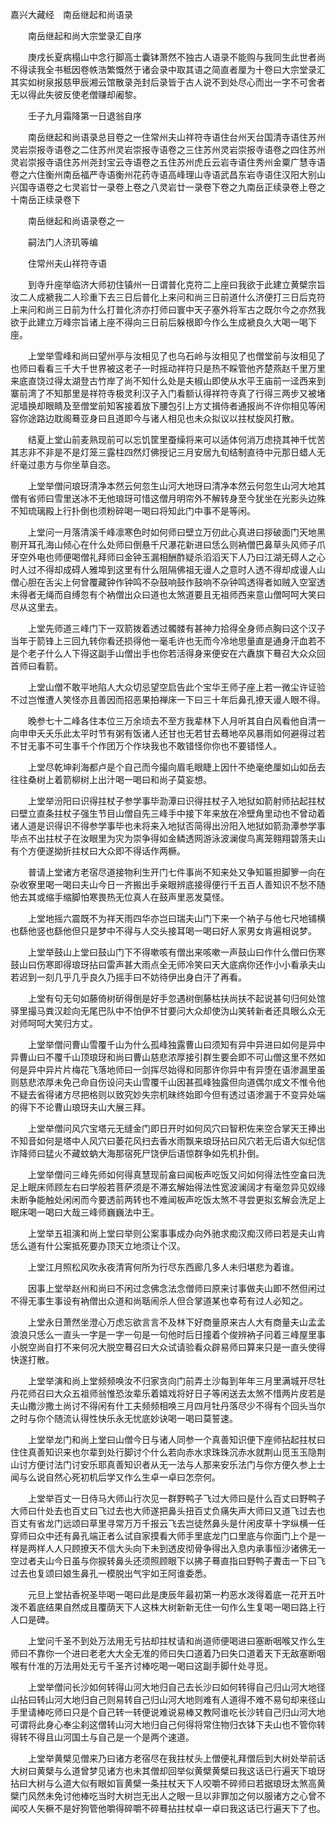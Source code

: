 <!-- { "loadSidebar": true } -->
嘉兴大藏经　南岳继起和尚语录


　　南岳继起和尚大宗堂录汇自序

　　庚戌长夏病榻山中念行脚高士囊钵萧然不独古人语录不能购与我同生此世者尚不得读我全书秪因卷帙浩繁慨然于诸会录中取其语之简直者厘为十卷曰大宗堂录汇其实如树泉报慈甲辰湘云馆散录尧封后录皆于古人说不到处尽心而出一字不可舍者无以得此失彼反使老僧赚却阇黎。

　　壬子九月霜降第一日退翁自序

　　南岳继起和尚语录总目卷之一住常州夫山祥符寺语住台州天台国清寺语住苏州灵岩崇报寺语卷之二住苏州灵岩崇报寺语卷之三住苏州灵岩崇报寺语卷之四住苏州灵岩崇报寺语住苏州尧封宝云寺语卷之五住苏州虎丘云岩寺语住秀州金粟广慧寺语卷之六住衡州南岳福严寺语衡州花药寺语高峰理山寺语武昌东岩寺语住汉阳大别山兴国寺语卷之七灵岩廿一录卷上卷之八灵岩廿一录卷下卷之九南岳正续录卷上卷之十南岳正续录卷下

　　南岳继起和尚语录卷之一

　　嗣法门人济玑等编

　　住常州夫山祥符寺语

　　到寺升座举临济大师初住镇州一日谓普化克符二上座曰我欲于此建立黄檗宗旨汝二人成褫我二人珍重下去三日后普化上来问和尚三日前道什么济便打三日后克符上来问和尚三日前为什么打普化济亦打师曰寰中天子塞外将军古之既尔今之亦然我欲于此建立万峰宗旨诸上座不得向三日前后躲根即今作么生成褫良久大喝一喝下座。

　　上堂举雪峰和尚曰望州亭与汝相见了也乌石岭与汝相见了也僧堂前与汝相见了也师曰看看三千大千世界被这老子一时摇动祥符只是热不睬管他齐楚燕赵千里万里来底直饶过得太湖登古竹岸了尚不知什么处是夫椒山即使从水平王庙前一迳西来到寨前湾了不知那里是祥符寺极灵利汉子入门看额认得祥符寺真了行得三两步又被堵泥墙换却眼睛及至僧堂前知客接着放下腰包引上方丈揖侍者通报尚不许你相见等闲容你途路边耽阁蓦亚身曰且道即今与诸人相见也未众拟议以拄杖旋风打散。

　　结夏上堂山前麦熟现前可以忘饥筐里蚕缲将来可以适体何消万虑挠其神千忧苦其志非不非是不是灯笼三露柱四然灯佛授记三月安居九旬结制直待中元那日蜡人无纤毫过患方与你坐草自恣。

　　上堂举僧问琅玡清净本然云何忽生山河大地玡曰清净本然云何忽生山河大地其僧有省师曰雪里送冰不无他琅玡可惜这僧月明帘外不解转身至今犹坐在光影头边殊不知琉璃殿上行扑倒也须粉碎喝一喝曰将知此门中事不是等闲。

　　上堂问一月落清溪千峰凛寒色时如何师曰壁立万仞此心真进曰拶破面门天地黑剔开耳孔海山倾心在什么处师曰倒悬千尺瀑花新进曰恁么则衲僧巴鼻草头风师子爪牙空外电也师便喝僧礼拜师曰金钟玉漏相酬酢疑杀滔滔天下人乃曰江湖无碍人之心时人过不得却成碍人雅埠到这里有什么阻隔佛祖无谩人之意时人透不得却成谩人山僧心胆在舌尖上何曾覆藏钟作钟鸣不杂鼓响鼓作鼓响不杂钟鸣透得者如贼入空室透未得者无绳而自缚忽有个衲僧出众曰道也太煞道要且无祖师西来意山僧呵呵大笑曰尽从这里去。

　　上堂先师道三峰门下一双箭拨着透过髑髅有甚神力拾得全身师点胸曰这个汉子当年于箭锋上三回九转你看还损得他一毫毛许也无而今冷地思量直是通身汗血若不是个老子什么人下得这副手山僧出手也你若活得身来便安在六纛旗下蓦召大众众回首师曰看箭。

　　上堂山僧不敢平地陷人大众切忌望空启告此个宝华王师子座上若一微尘许证验不过岂惟遭人笑怪亦且善因而招恶果拍禅床一下曰三十年后鼻孔撩天谩人眼不得。

　　晚参七十二峰各住本位三万余顷去不至方我辈林下人月听其自白风看他自清一向申申夭夭乐此太平时节有粥有饭诸人还甘也无若甘去蓦地卒风暴雨如何避得过若不甘无事不可生事千个作团万个作块我也不敢错怪你你也不要错怪人。

　　上堂尽乾坤刹海都卢是个自己而今撮向眉毛眼睫上因什不绝毫绝厘如山如岳去往往桑树上着箭柳树上出汁喝一喝曰和尚子莫妄想。

　　上堂举汾阳曰识得拄杖子参学事毕泐潭曰识得拄杖子入地狱如箭射师拈起拄杖曰壁立直条拄杖子强生节目山僧自先三峰手中接下年来放在冷壁角里动也不曾动着诸人道是识得识不得参学事毕也未将来入地狱否简得出汾阳入地狱如箭泐潭参学事毕点不出拄杖子在汝眼里为灾为崇争得如金鳞透网游泳波澜俊鸟离笼翱翔碧落夫山有个方便遂拗折拄杖曰大众即不得话作两橛。

　　普请上堂诸方老宿尽道接物利生开门七件事尚不知来处又争知匾担脚箩一向在杂收寮里喝一喝曰夫山今日一齐搬出手亲眼辨底接得便行千五百人善知识不愁不随他去其或缩手缩脚怕寒畏热无位真人在鼓声里恶发莫怪。

　　上堂地摇六震既不为祥天雨四华亦岂曰瑞夫山门下来一个衲子与他七尺地铺横也繇他竖也繇他但只是梦中不得与人交头接耳喝一喝曰好人家男女肯遍相说梦。

　　上堂举鼓山上堂曰鼓山门下不得嗽咳有僧出来咳嗽一声鼓山曰作什么僧曰伤寒鼓山曰伤寒即得琅玡拈曰雷声甚大雨点全无师冷笑曰天大底病你还作小小看承夫山若迟到一刻几乎几乎良久乃摇手曰不妨待伊出身白汗了再看。

　　上堂有句无句如藤倚树斫得倒是好手忽遇树倒藤枯扶尚扶不起说甚句归何处馆驿里撮马粪汉趁向无尾巴队中不怕伊不甘要问大众却使沩山笑转新者还具眼么众无对师呵呵大笑归方丈。

　　上堂举僧问曹山雪覆千山为什么孤峰独露曹山曰须知有异中异进曰如何是异中异曹山曰不覆千山顶琅玡和尚曰曹山慈悲浓厚接引群生要会即不可山僧这里不然如何是异中异片片梅花飞落地师曰一剑挥尽始得和同那许你异中有异堕在语渗漏里虽则慈悲浓厚未免己命自伤设问夫山雪覆千山因甚孤峰独露但向道偶尔成文不惟令他不疑去省得诸方尽把格则以致究妙失宗机昧终始即今但有透过语渗漏于不变异处端的得下不论曹山琅玡夫山大展三拜。

　　上堂举僧问风穴宝塔元无缝金门即日开时如何风穴曰智积佐来空合掌天王捧出不知音如何是塔中人风穴曰萎花风扫去香水雨飘来琅玡拈曰风穴若无后语大似纪信诈降师曰猛火不藏蚊蚋大海那宿死尸饶伊后语惊群争如先机扑倒。

　　上堂举僧问三峰先师如何得真慧现前畣曰闻板声吃饭又问如何得法性空畣曰洗足上眠床师顾左右曰学般若菩萨须是不滞玄解始得法性宽波澜阔才有毫忽异见奴缘未断争能触处闲闲而今要透前两转也不难闻板声吃饭太煞不寻尝更拟玄解会洗足上眠床喝一喝曰大哉三峰师巍巍法中王。

　　上堂举五祖演和尚上堂曰举则公案事事成办向外驰求痴汉痴汉师曰若是夫山肯恁么道有什公案抵死要办顶天立地须让个汉。

　　上堂江月照松风吹永夜清宵何所为行尽东西廊几多人未归堪悲为着谁。

　　因事上堂举赵州和尚曰不闲过念佛念法念僧师曰原来讨事做夫山即不然但闲过不得无事生事设有衲僧出众道和尚聒闹杀人但合掌道某也幸苟有过人必知之。

　　上堂永日萧然坐澄心万虑忘欲言言不及林下好商量原来古人大有商量夫山孟孟浪浪只恁么一直头一字是一字一句是一句他时后日撞着个俊辨衲子问着三峰屋里事小脱空尚自打不来何况大脱空蓦召曰大众试请验看众辟易师曰算来只是一直头使得快遂打散。

　　上堂举演和尚上堂频频唤汝不归家贪向门前弄土沙每到年年三月里满城开尽牡丹花师召曰大众五祖师翁惟恐汝辈乐着嬉戏将好日子等闲送去太煞不惜两片皮若是夫山撒沙撒土尚讨不得闲有什工夫频频相唤三月四月牡丹落尽少不得有个回头当尔之时与你个随流认得性快乐永无忧底妙诀喝一喝曰莫誓速。

　　上堂举龙门和尚上堂曰山僧今日与诸人同参一个真善知识便下座师拈起拄杖曰住住真善知识来也尔辈到处行脚讨个什么若向赤水求珠珠沉赤水就荆山觅玉玉隐荆山讨方便讨法门讨安乐耶真善知识者从无一法与人那来安乐法门与你方便久参上士闻与么说自然心死初机后学又作么生卓一卓曰怎奈何。

　　上堂举百丈一日侍马大师山行次见一群野鸭子飞过大师曰是什么百丈曰野鸭子大师曰什处去也百丈曰飞过去也大师遂把鼻头扭百丈负痛失声大师曰又道飞过去也百丈有省龙门远颂曰草里寻常万万千报云飞去岂徒然鼻头是什闲皮草十字纵横一任穿师曰众中还有鼻孔端正者么试自家摸看大师手里底龙门口里底与你面门上个是一样是两样人人只顾撩天不信大头向下未到透皮彻骨争得出入息内承事恒沙诸佛无一空过者夫山今日虽与你捩转鼻头还须照顾眼下以拂子蓦直指曰野鸭子聻击一下曰飞过去也复颂曰娘生鼻孔一模脱出气宇如王阿谁委悉。

　　元旦上堂拈香祝圣毕喝一喝曰此是庚辰年最初第一杓恶水泼得着底一花开五叶泼不着底结果自然成且覆荫天下人这株大树新新无住一句作么生复喝一喝曰路上行人口是碑。

　　上堂问千圣不到处万法用无亏拈却拄杖请和尚道师便喝进曰塞断咽喉又作么生师曰不靠你一个进曰老老大大全无准的师曰失口道着乃曰失口道着天下无敌塞断咽喉有什准的万法用处无亏千圣齐讨棒吃喝一喝曰这副手脚什处寻觅。

　　上堂举僧问长沙如何转得山河大地归自己去长沙曰如何转得自己归山河大地径山拈曰转山河大地归自己则易转自己归山河大地则难有人道得不难不易句却来径山手里请棒吃师曰只是个自己转一转便说难说易棒又教阿谁吃长沙转自己归山河大地可谓将此身心奉尘刹这僧转山河大地归自己何得将常住物归衣钵下夫山也不管你转得转不得且山河国土与自己是一个是两个速道。

　　上堂举黄檗见僧来乃曰诸方老宿尽在我拄杖头上僧便礼拜僧后到大树处举前话大树曰黄檗与么道曾梦见诸方也未其僧却回举似黄檗黄檗曰我这话已行遍天下琅玡拈曰大树与么道大似有眼如盲黄檗一条拄杖天下人咬嚼不碎师曰若据琅玡太煞高黄檗门风然未免讨他棒吃当时大树岂无出人之眼一旦以非罪加之何以服诸方之心曾不闻咬人矢橛不是好狗管他嚼得碎嚼不碎蓦拈拄杖卓一卓曰我这话已行遍天下了也。

